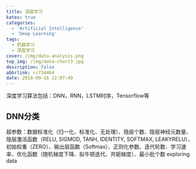 ```yaml
---
title: 深度学习
katex: true
categories:
  - 'Artificial Intelligence'
  - 'Deep Learning'
tags:
  - 机器学习
  - 深度学习
cover: /img/data-analysis.png
top_img: /img/data-chart3.jpg
description: false
abbrlink: cc734464
date: 2018-09-16 12:07:49
---
```


深度学习算法包括：DNN，RNN，LSTM时序，Tensorflow等

## DNN分类

超参数：数据标准化（归一化、标准化、无处理）、隐层个数、隐层神经元数量、隐层激活函数（RELU, SIGMOD, TANH, IDENTITY, SOFTMAX, LEAKYRELU）、初始权重（ZERO）、输出层函数（Softmax）、正则化参数、迭代轮数、学习速率、优化函数（随机梯度下降、拟牛顿迭代、共轭梯度）、最小批个数
exploring data